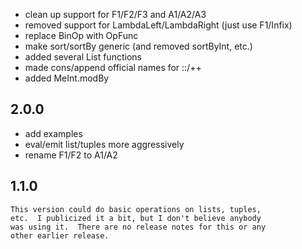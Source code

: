 - clean up support for F1/F2/F3 and A1/A2/A3
- removed support for LambdaLeft/LambdaRight (just use F1/Infix)
- replace BinOp with OpFunc
- make sort/sortBy generic (and removed sortByInt, etc.)
- added several List functions
- made cons/append official names for ::/++
- added MeInt.modBy

2.0.0
-----

- add examples
- eval/emit list/tuples more aggressively
- rename F1/F2 to A1/A2

1.1.0
-----
    This version could do basic operations on lists, tuples,
    etc.  I publicized it a bit, but I don't believe anybody
    was using it.  There are no release notes for this or any
    other earlier release.
